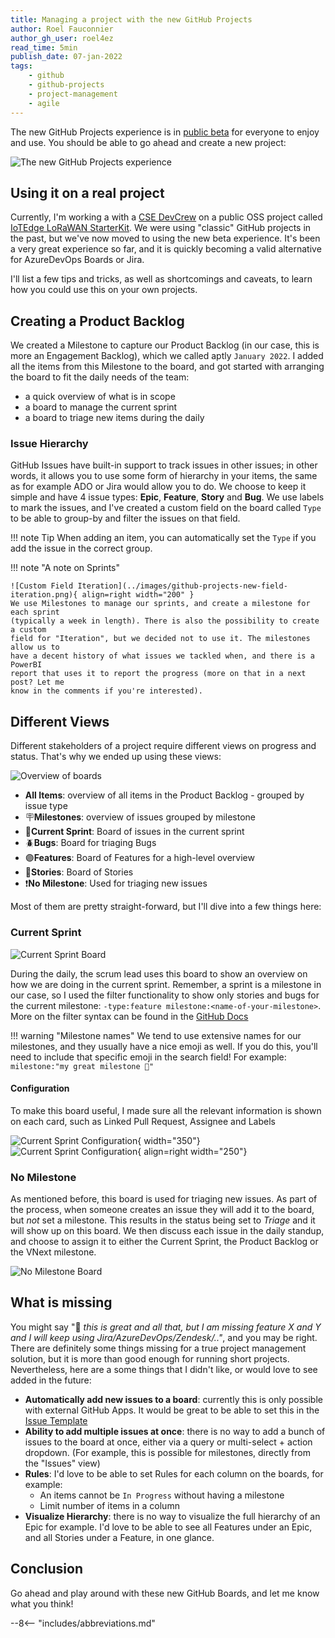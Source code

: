 ```yaml
---
title: Managing a project with the new GitHub Projects
author: Roel Fauconnier
author_gh_user: roel4ez
read_time: 5min
publish_date: 07-jan-2022
tags:
    - github
    - github-projects
    - project-management
    - agile
---
```


The new GitHub Projects experience is in [public beta](https://docs.github.com/en/issues/trying-out-the-new-projects-experience)
for everyone to enjoy and use. You should be able to go ahead and create a new
project:

![The new GitHub Projects experience](../images/github-projects-new.png)

## Using it on a real project

Currently, I'm working a with a [CSE DevCrew](https://devblogs.microsoft.com/cse/)
on a public OSS project called [IoTEdge LoRaWAN StarterKit](https://github.com/Azure/iotedge-lorawan-starterkit).
We were using "classic" GitHub projects in the past, but we've now moved to using
the new beta experience. It's been a very great experience so far, and it is quickly
becoming a valid alternative for AzureDevOps Boards or Jira.

I'll list a few tips and tricks, as well as shortcomings and caveats, to learn
how you could use this on your own projects.

## Creating a Product Backlog

We created a Milestone to capture our Product Backlog (in our case, this is more
an Engagement Backlog), which we called aptly `January 2022`. I added all the
items from this Milestone to the board, and got started with arranging the board
to fit the daily needs of the team:

- a quick overview of what is in scope
- a board to manage the current sprint
- a board to triage new items during the daily

### Issue Hierarchy

GitHub Issues have built-in support to track issues in other issues; in other words,
it allows you to use some form of hierarchy in your items, the same as for example
ADO or Jira would allow you to do. We choose to keep it simple and have 4 issue types:
**Epic**, **Feature**, **Story** and **Bug**. We use labels to mark the issues,
and I've created a custom field on the board called `Type` to be able to group-by
and filter the issues on that field.

!!! note Tip
    When adding an item, you can automatically set the `Type` if you add the issue
    in the correct group.

!!! note "A note on Sprints"

    ![Custom Field Iteration](../images/github-projects-new-field-iteration.png){ align=right width="200" }
    We use Milestones to manage our sprints, and create a milestone for each sprint
    (typically a week in length). There is also the possibility to create a custom
    field for "Iteration", but we decided not to use it. The milestones allow us to
    have a decent history of what issues we tackled when, and there is a PowerBI
    report that uses it to report the progress (more on that in a next post? Let me
    know in the comments if you're interested).

## Different Views

Different stakeholders of a project require different views on progress and
status. That's why we ended up using these views:

![Overview of boards](../images/github-projects-overview.png)

- **All Items**: overview of all items in the Product Backlog - grouped by issue type
- 🪧**Milestones**: overview of issues grouped by milestone
- 🏃**Current Sprint**: Board of issues in the current sprint
- 🪲**Bugs**: Board for triaging Bugs
- 🟣**Features**: Board of Features for a high-level overview
- 📖**Stories**: Board of Stories
- ❗**No Milestone**: Used for triaging new issues

Most of them are pretty straight-forward, but I'll dive into a few things here:

### Current Sprint

![Current Sprint Board](../images/github-projects-sprint.png)

During the daily, the scrum lead uses this board to show an overview on how we are
doing in the current sprint. Remember, a sprint is a milestone in our case, so
I used the filter functionality to show only stories and bugs for the current
milestone: `-type:feature milestone:<name-of-your-milestone>`. More on the filter
syntax can be found in the [GitHub Docs](https://docs.github.com/en/search-github/searching-on-github/searching-issues-and-pull-requests)

!!! warning "Milestone names"
    We tend to use extensive names for our milestones, and they usually have a
    nice emoji as well. If you do this, you'll need to include that specific emoji
    in the search field! For example: `milestone:"my great milestone 🙈"`

#### Configuration

To make this board useful, I made sure all the relevant information is shown on
each card, such as Linked Pull Request, Assignee and Labels

![Current Sprint Configuration](../images/github-projects-sprint-config.png){ width="350"}
![Current Sprint Configuration](../images/github-projects-sprint-pr.png){ align=right width="250"}

### No Milestone

As mentioned before, this board is used for triaging new issues. As part of the
process, when someone creates an issue they will add it to the board, but *not*
set a milestone. This results in the status being set to *Triage* and it will
show up on this board. We then discuss each issue in the daily standup, and choose to
assign it to either the Current Sprint, the Product Backlog or the VNext milestone.

![No Milestone Board](../images/github-projects-triage.png)

## What is missing

You might say "🤔 *this is great and all that, but I am missing feature X and Y and 
I will keep using Jira/AzureDevOps/Zendesk/.."*, and you may be right. There are
definitely some things missing for a true project management solution,
but it is more than good enough for running short projects. Nevertheless, here
are a some things that I didn't like, or would love to see added in the future:

- **Automatically add new issues to a board**: currently this is only possible with
external GitHub Apps. It would be great to be able to set this in the [Issue Template](https://docs.github.com/en/communities/using-templates-to-encourage-useful-issues-and-pull-requests)
- **Ability to add multiple issues at once**: there is no way to add a bunch of
issues to the board at once, either via a query or multi-select + action dropdown.
(For example, this is possible for milestones, directly from the "Issues" view)
- **Rules**: I'd love to be able to set Rules for each column on the boards, for example:
    - An items cannot be `In Progress` without having a milestone
    - Limit number of items in a column
- **Visualize Hierarchy**: there is no way to visualize the full hierarchy of an
Epic for example. I'd love to be able to see all Features under an Epic, and all
Stories under a Feature, in one glance.

## Conclusion

Go ahead and play around with these new GitHub Boards, and let me know what you
think!

--8<-- "includes/abbreviations.md"
